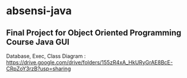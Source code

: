 # absensi-java
Final Project for Object Oriented Programming Course
Java GUI
-----
Database, Exec, Class Diagram :  
https://drive.google.com/drive/folders/155zR4xA_HkURyGrAE8BcE-CRpZoY3rzB?usp=sharing

